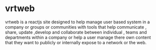 # vrtweb
vrtweb is a reactjs site designed to help  manage user based system in a company or groups or communities with tools that help communicate , share, update ,develop and collaborate between individual , teams and departments within a company or help a user manage there own content that they want to publicly or internally expose to a network or the web. 
